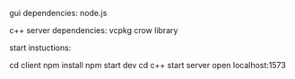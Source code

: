 gui dependencies:
node.js

c++ server dependencies:
vcpkg
crow library

start instuctions:

cd client
npm install
npm start dev
cd c++
start server
open localhost:1573


